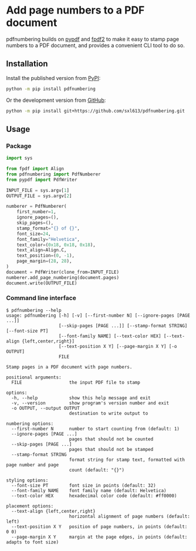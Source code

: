 # Add page numbers to a PDF document

pdfnumbering builds on [pypdf](https://github.com/py-pdf/pypdf) and
[fpdf2](https://github.com/py-pdf/fpdf2) to make it easy to stamp page numbers
to a PDF document, and provides a convenient CLI tool to do so.

## Installation

Install the published version from [PyPI](https://pypi.org/project/pdfnumbering/):

```sh
python -m pip install pdfnumbering
```

Or the development version from [GitHub](https://github.com/sxl613/pdfnumbering):

```sh
python -m pip install git+https://github.com/sxl613/pdfnumbering.git
```

## Usage

### Package

```py
import sys

from fpdf import Align
from pdfnumbering import PdfNumberer
from pypdf import PdfWriter

INPUT_FILE = sys.argv[1]
OUTPUT_FILE = sys.argv[2]

numberer = PdfNumberer(
    first_number=1,
    ignore_pages=(),
    skip_pages=(),
    stamp_format="{} of {}",
    font_size=24,
    font_family="Helvetica",
    text_color=(0x18, 0x18, 0x18),
    text_align=Align.C,
    text_position=(0, -1),
    page_margin=(28, 28),
)
document = PdfWriter(clone_from=INPUT_FILE)
numberer.add_page_numbering(document.pages)
document.write(OUTPUT_FILE)
```

### Command line interface

```
$ pdfnumbering --help
usage: pdfnumbering [-h] [-v] [--first-number N] [--ignore-pages [PAGE ...]]
                    [--skip-pages [PAGE ...]] [--stamp-format STRING] [--font-size PT]
                    [--font-family NAME] [--text-color HEX] [--text-align {left,center,right}]
                    [--text-position X Y] [--page-margin X Y] [-o OUTPUT]
                    FILE

Stamp pages in a PDF document with page numbers.

positional arguments:
  FILE                  the input PDF file to stamp

options:
  -h, --help            show this help message and exit
  -v, --version         show program's version number and exit
  -o OUTPUT, --output OUTPUT
                        destination to write output to

numbering options:
  --first-number N      number to start counting from (default: 1)
  --ignore-pages [PAGE ...]
                        pages that should not be counted
  --skip-pages [PAGE ...]
                        pages that should not be stamped
  --stamp-format STRING
                        format string for stamp text, formatted with page number and page
                        count (default: "{}")

styling options:
  --font-size PT        font size in points (default: 32)
  --font-family NAME    font family name (default: Helvetica)
  --text-color HEX      hexadecimal color code (default: #ff0000)

placement options:
  --text-align {left,center,right}
                        horizontal alignment of page numbers (default: left)
  --text-position X Y   position of page numbers, in points (default: 0 0)
  --page-margin X Y     margin at the page edges, in points (default: adapts to font size)
```
